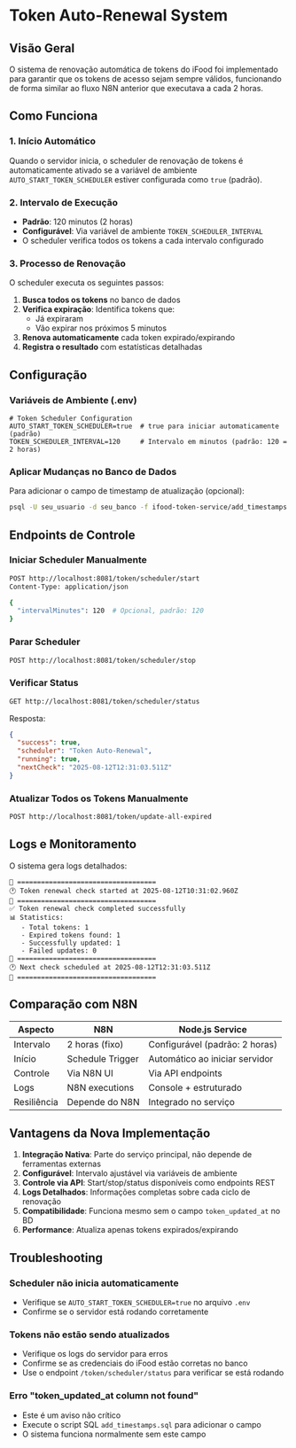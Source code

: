 # Token Auto-Renewal System

## Visão Geral

O sistema de renovação automática de tokens do iFood foi implementado para garantir que os tokens de acesso sejam sempre válidos, funcionando de forma similar ao fluxo N8N anterior que executava a cada 2 horas.

## Como Funciona

### 1. Início Automático
Quando o servidor inicia, o scheduler de renovação de tokens é automaticamente ativado se a variável de ambiente `AUTO_START_TOKEN_SCHEDULER` estiver configurada como `true` (padrão).

### 2. Intervalo de Execução
- **Padrão**: 120 minutos (2 horas)
- **Configurável**: Via variável de ambiente `TOKEN_SCHEDULER_INTERVAL`
- O scheduler verifica todos os tokens a cada intervalo configurado

### 3. Processo de Renovação
O scheduler executa os seguintes passos:

1. **Busca todos os tokens** no banco de dados
2. **Verifica expiração**: Identifica tokens que:
   - Já expiraram
   - Vão expirar nos próximos 5 minutos
3. **Renova automaticamente** cada token expirado/expirando
4. **Registra o resultado** com estatísticas detalhadas

## Configuração

### Variáveis de Ambiente (.env)

```env
# Token Scheduler Configuration
AUTO_START_TOKEN_SCHEDULER=true  # true para iniciar automaticamente (padrão)
TOKEN_SCHEDULER_INTERVAL=120     # Intervalo em minutos (padrão: 120 = 2 horas)
```

### Aplicar Mudanças no Banco de Dados

Para adicionar o campo de timestamp de atualização (opcional):

```bash
psql -U seu_usuario -d seu_banco -f ifood-token-service/add_timestamps.sql
```

## Endpoints de Controle

### Iniciar Scheduler Manualmente
```bash
POST http://localhost:8081/token/scheduler/start
Content-Type: application/json

{
  "intervalMinutes": 120  # Opcional, padrão: 120
}
```

### Parar Scheduler
```bash
POST http://localhost:8081/token/scheduler/stop
```

### Verificar Status
```bash
GET http://localhost:8081/token/scheduler/status
```

Resposta:
```json
{
  "success": true,
  "scheduler": "Token Auto-Renewal",
  "running": true,
  "nextCheck": "2025-08-12T12:31:03.511Z"
}
```

### Atualizar Todos os Tokens Manualmente
```bash
POST http://localhost:8081/token/update-all-expired
```

## Logs e Monitoramento

O sistema gera logs detalhados:

```
🔄 ===================================
🕐 Token renewal check started at 2025-08-12T10:31:02.960Z
🔄 ===================================
✅ Token renewal check completed successfully
📊 Statistics:
   - Total tokens: 1
   - Expired tokens found: 1
   - Successfully updated: 1
   - Failed updates: 0
🔄 ===================================
🕐 Next check scheduled at 2025-08-12T12:31:03.511Z
🔄 ===================================
```

## Comparação com N8N

| Aspecto | N8N | Node.js Service |
|---------|-----|-----------------|
| Intervalo | 2 horas (fixo) | Configurável (padrão: 2 horas) |
| Início | Schedule Trigger | Automático ao iniciar servidor |
| Controle | Via N8N UI | Via API endpoints |
| Logs | N8N executions | Console + estruturado |
| Resiliência | Depende do N8N | Integrado no serviço |

## Vantagens da Nova Implementação

1. **Integração Nativa**: Parte do serviço principal, não depende de ferramentas externas
2. **Configurável**: Intervalo ajustável via variáveis de ambiente
3. **Controle via API**: Start/stop/status disponíveis como endpoints REST
4. **Logs Detalhados**: Informações completas sobre cada ciclo de renovação
5. **Compatibilidade**: Funciona mesmo sem o campo `token_updated_at` no BD
6. **Performance**: Atualiza apenas tokens expirados/expirando

## Troubleshooting

### Scheduler não inicia automaticamente
- Verifique se `AUTO_START_TOKEN_SCHEDULER=true` no arquivo `.env`
- Confirme se o servidor está rodando corretamente

### Tokens não estão sendo atualizados
- Verifique os logs do servidor para erros
- Confirme se as credenciais do iFood estão corretas no banco
- Use o endpoint `/token/scheduler/status` para verificar se está rodando

### Erro "token_updated_at column not found"
- Este é um aviso não crítico
- Execute o script SQL `add_timestamps.sql` para adicionar o campo
- O sistema funciona normalmente sem este campo